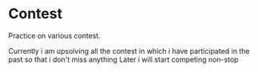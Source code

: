 # Contest
Practice on various contest.

Currently i am upsolving all the contest in which i have participated in the past so that i don't miss anything 
Later i will start competing non-stop 
